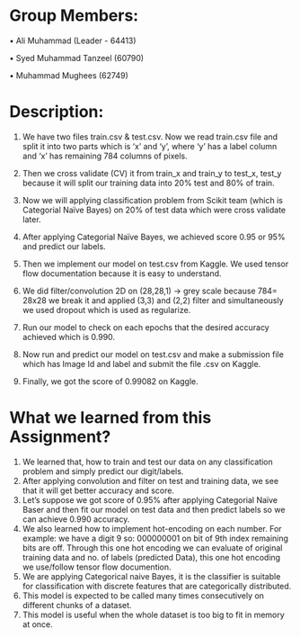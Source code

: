# Group Members:

•	Ali Muhammad (Leader - 64413) 

•	Syed Muhammad Tanzeel (60790)

•	Muhammad Mughees (62749)

# Description:

1.	We have two files train.csv & test.csv. Now we read train.csv file and split it into two parts which is ‘x’ and ‘y’, where ‘y’ has a label column and ‘x’ has remaining 784 columns of pixels.
2.	Then we cross validate (CV) it from train_x and train_y to test_x, test_y because it will split our training data into 20% test and 80% of train.
3.	Now we will applying classification problem from Scikit team (which is Categorial Naïve Bayes) on 20% of test data which were cross validate later.
4.	After applying Categorial Naïve Bayes, we achieved score 0.95 or 95% and predict our labels.
5.	Then we implement our model on test.csv from Kaggle. We used tensor flow documentation because it is easy to understand.
6.  We did filter/convolution 2D on (28,28,1) -> grey scale because 784= 28x28 we break it and applied (3,3) and (2,2) filter and simultaneously we used dropout which is used as      regularize.
  
7.  Run our model to check on each epochs that the desired accuracy achieved which is 0.990.
8.  Now run and predict our model on test.csv and make a submission file which has Image Id and label and submit the file .csv on Kaggle.
9.  Finally, we got the score of 0.99082 on Kaggle.


# What we learned from this Assignment?

1. We learned that, how to train and test our data on any classification problem and simply predict our digit/labels. 
2. After applying convolution and filter on test and training data, we see that it will get better accuracy and score.
3. Let’s suppose we got score of 0.95% after applying Categorial Naïve Baser and then fit our model on test data and then predict labels so we can achieve 0.990 accuracy.
4. We also learned how to implement hot-encoding on each number. For example: we have a digit 9 so:
                                    000000001
   on bit of 9th index remaining bits are off.  Through this one hot encoding we can evaluate of original training data and no. of labels (predicted Data), this one hot encoding we use/follow tensor flow documention.
5. We are applying Categorical naive Bayes, it is the classifier is suitable for classification with discrete features that are categorically distributed.
6. This model is expected to be called many times consecutively on different chunks of a dataset.
7. This model is useful when the whole dataset is too big to fit in memory at once.

